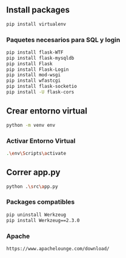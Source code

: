 

## Install packages

```bash
pip install virtualenv
```

### Paquetes necesarios para SQL y login
```bash
pip install flask-WTF
pip install flask-mysqldb
pip install Flask
pip install Flask-Login
pip install mod-wsgi
pip install wfastcgi
pip install flask-socketio
pip install -U flask-cors

```

## Crear entorno virtual

```bash
python -m venv env
```

### Activar Entorno Virtual

```bash
.\env\Scripts\activate
```

## Correr app.py
```bash
python .\src\app.py
```

### Packages compatibles
```bash
pip uninstall Werkzeug 
pip install Werkzeug==2.3.0
```

### Apache
```bash
https://www.apachelounge.com/download/
```
